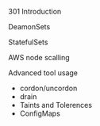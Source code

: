 301 Introduction

DeamonSets

StatefulSets

AWS node scalling

Advanced tool usage
- cordon/uncordon
- drain
- Taints and Tolerences
- ConfigMaps
